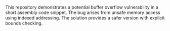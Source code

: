 This repository demonstrates a potential buffer overflow vulnerability in a short assembly code snippet. The bug arises from unsafe memory access using indexed addressing. The solution provides a safer version with explicit bounds checking.